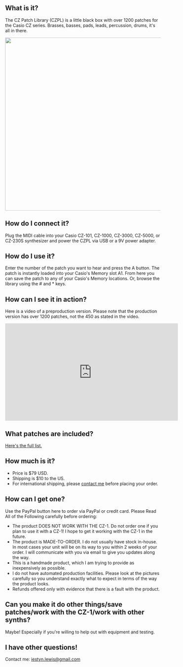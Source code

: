 ## What is it?

The CZ Patch Library (CZPL) is a little black box with over 1200 patches for the Casio CZ series.  Brasses, basses, pads, leads, percussion, drums, it's all in there.  

<img src="https://iestyn-lewis.github.io/czpl/images/big.JPG" width=560 />

## How do I connect it?

Plug the MIDI cable into your Casio CZ-101, CZ-1000, CZ-3000, CZ-5000, or CZ-230S synthesizer and power the CZPL via USB or a 9V power adapter.  

## How do I use it?

Enter the number of the patch you want to hear and press the A button.  The patch is instantly loaded into your Casio's Memory slot A1.  From here you can save the patch to any of your Casio's Memory locations.  Or, browse the library using the # and * keys.

## How can I see it in action?

Here is a video of a preproduction version.  Please note that the production version has over 1200 patches, not the 450 as stated in the video.  

<iframe width="560" height="315" src="https://www.youtube.com/embed/gLdG_PXHO4w?ecver=1" frameborder="0" allowfullscreen></iframe>

## What patches are included?

[Here's the full list.](http://google.com)

## How much is it?

 * Price is $79 USD.
 * Shipping is $10 to the US.  
 * For international shipping, please [contact me](iestyn.lewis@gmail.com) before placing your order.

## How can I get one?

Use the PayPal button here to order via PayPal or credit card.  Please Read All of the Following carefully before ordering:
* The product DOES NOT WORK WITH THE CZ-1.  Do not order one if you plan to use it with a CZ-1!  I hope to get it working with the CZ-1 in the future.  
* The product is MADE-TO-ORDER.  I do not usually have stock in-house.  In most cases your unit will be on its way to you within 2 weeks of your order.  I will communicate with you via email to give you updates along the way.  
* This is a handmade product, which I am trying to provide as inexpensively as possible.  
* I do not have automated production facilities.  Please look at the pictures carefully so you understand exactly what to expect in terms of the way the product looks.
* Refunds offered only with evidence that there is a fault with the product.  

## Can you make it do other things/save patches/work with the CZ-1/work with other synths?

Maybe!  Especially if you're willing to help out with equipment and testing.

## I have other questions!

Contact me:  [iestyn.lewis@gmail.com](iestyn.lewis@gmail.com)
